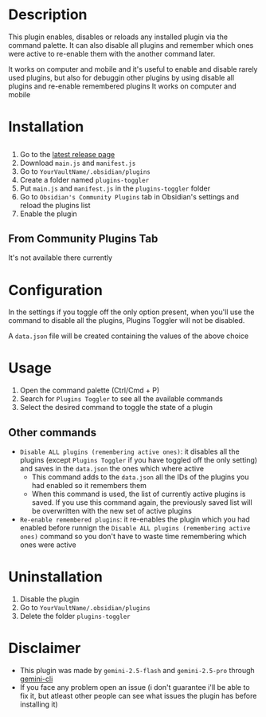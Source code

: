 # Description
This plugin enables, disables or reloads any installed plugin via the command palette. It can also disable all plugins and remember which ones were active to re-enable them with the another command later.

It works on computer and mobile and it's useful to enable and disable rarely used plugins, but also for debuggin other plugins by using disable all plugins and re-enable remembered plugins
It works on computer and mobile
# Installation
## 
1. Go to the [latest release page](https://github.com/ALE-ARME/Plugins-Toggler/releases/latest)
2. Download `main.js` and `manifest.js`
3. Go to `YourVaultName/.obsidian/plugins`
4. Create a folder named `plugins-toggler`
5. Put `main.js` and `manifest.js` in the `plugins-toggler` folder
6. Go to `Obsidian's Community Plugins` tab in Obsidian's settings and reload the plugins list
7. Enable the plugin
## From Community Plugins Tab
It's not available there currently
# Configuration
In the settings if you toggle off the only option present, when you'll use the command to disable all the plugins, Plugins Toggler will not be disabled.

A `data.json` file will be created containing the values of the above choice
# Usage
1.  Open the command palette (Ctrl/Cmd + P)
2.  Search for `Plugins Toggler` to see all the available commands
3.  Select the desired command to toggle the state of a plugin
## Other commands
- `Disable ALL plugins (remembering active ones)`: it disables all the plugins (except `Plugins Toggler` if you have toggled off the only setting) and saves in the `data.json` the ones which where active
    - This command adds to the `data.json` all the IDs of the plugins you had enabled so it remembers them
    - When this command is used, the list of currently active plugins is saved. If you use this command again, the previously saved list will be overwritten with the new set of active plugins 
- `Re-enable remembered plugins`: it re-enables the plugin which you had enabled before runnign the `Disable ALL plugins (remembering active ones)` command so you don't have to waste time remembering which ones were active
# Uninstallation
1. Disable the plugin
2. Go to `YourVaultName/.obsidian/plugins`
3. Delete the folder `plugins-toggler`
# Disclaimer
- This plugin was made by `gemini-2.5-flash` and `gemini-2.5-pro` through [gemini-cli](https://github.com/google-gemini/gemini-cli)
- If you face any problem open an issue (i don't guarantee i'll be able to fix it, but atleast other people can see what issues the plugin has before installing it)
